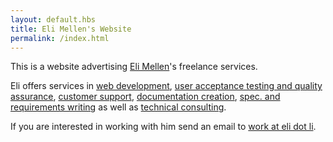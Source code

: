 ```yaml
--- 
layout: default.hbs
title: Eli Mellen's Website
permalink: /index.html
--- 
```

This is a website advertising [Eli Mellen](https://eli.li)'s freelance services. 

Eli offers services in [web development](), [user acceptance testing and quality assurance](), [customer support](), [documentation creation](), [spec. and requirements writing]() as well as [technical consulting]().

If you are interested in working with him send an email to [work at eli dot li](mailto:work@eli.li).